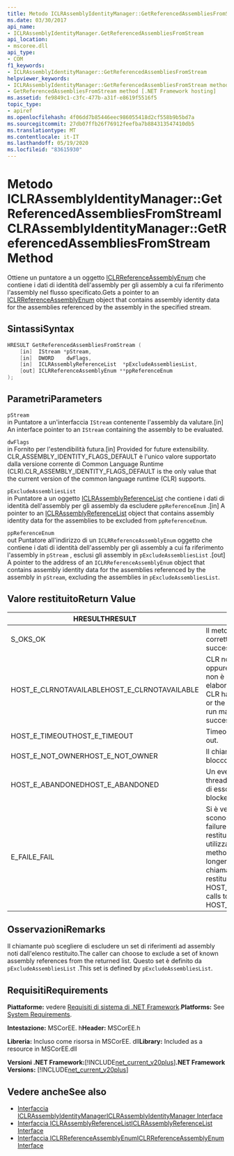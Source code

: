 ```yaml
---
title: Metodo ICLRAssemblyIdentityManager::GetReferencedAssembliesFromStream
ms.date: 03/30/2017
api_name:
- ICLRAssemblyIdentityManager.GetReferencedAssembliesFromStream
api_location:
- mscoree.dll
api_type:
- COM
f1_keywords:
- ICLRAssemblyIdentityManager::GetReferencedAssembliesFromStream
helpviewer_keywords:
- ICLRAssemblyIdentityManager::GetReferencedAssembliesFromStream method [.NET Framework hosting]
- GetReferencedAssembliesFromStream method [.NET Framework hosting]
ms.assetid: fe9849c1-c3fc-477b-a31f-e8619f5516f5
topic_type:
- apiref
ms.openlocfilehash: 4f06dd7b85446eec986055418d2cf558b9b5bd7a
ms.sourcegitcommit: 27db07ffb26f76912feefba7b884313547410db5
ms.translationtype: MT
ms.contentlocale: it-IT
ms.lasthandoff: 05/19/2020
ms.locfileid: "83615930"
---
```

# <a name="iclrassemblyidentitymanagergetreferencedassembliesfromstream-method"></a><span data-ttu-id="7a7c7-102">Metodo ICLRAssemblyIdentityManager::GetReferencedAssembliesFromStream</span><span class="sxs-lookup"><span data-stu-id="7a7c7-102">ICLRAssemblyIdentityManager::GetReferencedAssembliesFromStream Method</span></span>
<span data-ttu-id="7a7c7-103">Ottiene un puntatore a un oggetto [ICLRReferenceAssemblyEnum](iclrreferenceassemblyenum-interface.md) che contiene i dati di identità dell'assembly per gli assembly a cui fa riferimento l'assembly nel flusso specificato.</span><span class="sxs-lookup"><span data-stu-id="7a7c7-103">Gets a pointer to an [ICLRReferenceAssemblyEnum](iclrreferenceassemblyenum-interface.md) object that contains assembly identity data for the assemblies referenced by the assembly in the specified stream.</span></span>  
  
## <a name="syntax"></a><span data-ttu-id="7a7c7-104">Sintassi</span><span class="sxs-lookup"><span data-stu-id="7a7c7-104">Syntax</span></span>  
  
```cpp  
HRESULT GetReferencedAssembliesFromStream (  
    [in]  IStream *pStream,  
    [in]  DWORD    dwFlags,  
    [in]  ICLRAssemblyReferenceList  *pExcludeAssembliesList,  
    [out] ICLRReferenceAssemblyEnum **ppReferenceEnum  
);  
```  
  
## <a name="parameters"></a><span data-ttu-id="7a7c7-105">Parametri</span><span class="sxs-lookup"><span data-stu-id="7a7c7-105">Parameters</span></span>  
 `pStream`  
 <span data-ttu-id="7a7c7-106">in Puntatore a un'interfaccia `IStream` contenente l'assembly da valutare.</span><span class="sxs-lookup"><span data-stu-id="7a7c7-106">[in] An interface pointer to an `IStream` containing the assembly to be evaluated.</span></span>  
  
 `dwFlags`  
 <span data-ttu-id="7a7c7-107">in Fornito per l'estendibilità futura.</span><span class="sxs-lookup"><span data-stu-id="7a7c7-107">[in] Provided for future extensibility.</span></span> <span data-ttu-id="7a7c7-108">CLR_ASSEMBLY_IDENTITY_FLAGS_DEFAULT è l'unico valore supportato dalla versione corrente di Common Language Runtime (CLR).</span><span class="sxs-lookup"><span data-stu-id="7a7c7-108">CLR_ASSEMBLY_IDENTITY_FLAGS_DEFAULT is the only value that the current version of the common language runtime (CLR) supports.</span></span>  
  
 `pExcludeAssembliesList`  
 <span data-ttu-id="7a7c7-109">in Puntatore a un oggetto [ICLRAssemblyReferenceList](iclrassemblyreferencelist-interface.md) che contiene i dati di identità dell'assembly per gli assembly da escludere `ppReferenceEnum` .</span><span class="sxs-lookup"><span data-stu-id="7a7c7-109">[in] A pointer to an [ICLRAssemblyReferenceList](iclrassemblyreferencelist-interface.md) object that contains assembly identity data for the assemblies to be excluded from `ppReferenceEnum`.</span></span>  
  
 `ppReferenceEnum`  
 <span data-ttu-id="7a7c7-110">out Puntatore all'indirizzo di un `ICLRReferenceAssemblyEnum` oggetto che contiene i dati di identità dell'assembly per gli assembly a cui fa riferimento l'assembly in `pStream` , esclusi gli assembly in `pExcludeAssembliesList` .</span><span class="sxs-lookup"><span data-stu-id="7a7c7-110">[out] A pointer to the address of an `ICLRReferenceAssemblyEnum` object that contains assembly identity data for the assemblies referenced by the assembly in `pStream`, excluding the assemblies in `pExcludeAssembliesList`.</span></span>  
  
## <a name="return-value"></a><span data-ttu-id="7a7c7-111">Valore restituito</span><span class="sxs-lookup"><span data-stu-id="7a7c7-111">Return Value</span></span>  
  
|<span data-ttu-id="7a7c7-112">HRESULT</span><span class="sxs-lookup"><span data-stu-id="7a7c7-112">HRESULT</span></span>|<span data-ttu-id="7a7c7-113">Description</span><span class="sxs-lookup"><span data-stu-id="7a7c7-113">Description</span></span>|  
|-------------|-----------------|  
|<span data-ttu-id="7a7c7-114">S_OK</span><span class="sxs-lookup"><span data-stu-id="7a7c7-114">S_OK</span></span>|<span data-ttu-id="7a7c7-115">Il metodo è stato restituito correttamente.</span><span class="sxs-lookup"><span data-stu-id="7a7c7-115">The method returned successfully.</span></span>|  
|<span data-ttu-id="7a7c7-116">HOST_E_CLRNOTAVAILABLE</span><span class="sxs-lookup"><span data-stu-id="7a7c7-116">HOST_E_CLRNOTAVAILABLE</span></span>|<span data-ttu-id="7a7c7-117">CLR non è stato caricato in un processo oppure CLR si trova in uno stato in cui non è possibile eseguire codice gestito o elaborare la chiamata correttamente.</span><span class="sxs-lookup"><span data-stu-id="7a7c7-117">The CLR has not been loaded into a process, or the CLR is in a state in which it cannot run managed code or process the call successfully.</span></span>|  
|<span data-ttu-id="7a7c7-118">HOST_E_TIMEOUT</span><span class="sxs-lookup"><span data-stu-id="7a7c7-118">HOST_E_TIMEOUT</span></span>|<span data-ttu-id="7a7c7-119">Timeout della chiamata.</span><span class="sxs-lookup"><span data-stu-id="7a7c7-119">The call timed out.</span></span>|  
|<span data-ttu-id="7a7c7-120">HOST_E_NOT_OWNER</span><span class="sxs-lookup"><span data-stu-id="7a7c7-120">HOST_E_NOT_OWNER</span></span>|<span data-ttu-id="7a7c7-121">Il chiamante non è il proprietario del blocco.</span><span class="sxs-lookup"><span data-stu-id="7a7c7-121">The caller does not own the lock.</span></span>|  
|<span data-ttu-id="7a7c7-122">HOST_E_ABANDONED</span><span class="sxs-lookup"><span data-stu-id="7a7c7-122">HOST_E_ABANDONED</span></span>|<span data-ttu-id="7a7c7-123">Un evento è stato annullato mentre un thread bloccato o Fiber era in attesa su di esso.</span><span class="sxs-lookup"><span data-stu-id="7a7c7-123">An event was canceled while a blocked thread or fiber was waiting on it.</span></span>|  
|<span data-ttu-id="7a7c7-124">E_FAIL</span><span class="sxs-lookup"><span data-stu-id="7a7c7-124">E_FAIL</span></span>|<span data-ttu-id="7a7c7-125">Si è verificato un errore irreversibile sconosciuto.</span><span class="sxs-lookup"><span data-stu-id="7a7c7-125">An unknown catastrophic failure occurred.</span></span> <span data-ttu-id="7a7c7-126">Se un metodo restituisce E_FAIL, CLR non è più utilizzabile all'interno del processo.</span><span class="sxs-lookup"><span data-stu-id="7a7c7-126">If a method returns E_FAIL, the CLR is no longer usable within the process.</span></span> <span data-ttu-id="7a7c7-127">Le chiamate successive ai metodi di hosting restituiscono HOST_E_CLRNOTAVAILABLE.</span><span class="sxs-lookup"><span data-stu-id="7a7c7-127">Subsequent calls to hosting methods return HOST_E_CLRNOTAVAILABLE.</span></span>|  
  
## <a name="remarks"></a><span data-ttu-id="7a7c7-128">Osservazioni</span><span class="sxs-lookup"><span data-stu-id="7a7c7-128">Remarks</span></span>  
 <span data-ttu-id="7a7c7-129">Il chiamante può scegliere di escludere un set di riferimenti ad assembly noti dall'elenco restituito.</span><span class="sxs-lookup"><span data-stu-id="7a7c7-129">The caller can choose to exclude a set of known assembly references from the returned list.</span></span> <span data-ttu-id="7a7c7-130">Questo set è definito da `pExcludeAssembliesList` .</span><span class="sxs-lookup"><span data-stu-id="7a7c7-130">This set is defined by `pExcludeAssembliesList`.</span></span>  
  
## <a name="requirements"></a><span data-ttu-id="7a7c7-131">Requisiti</span><span class="sxs-lookup"><span data-stu-id="7a7c7-131">Requirements</span></span>  
 <span data-ttu-id="7a7c7-132">**Piattaforme:** vedere [Requisiti di sistema di .NET Framework](../../get-started/system-requirements.md).</span><span class="sxs-lookup"><span data-stu-id="7a7c7-132">**Platforms:** See [System Requirements](../../get-started/system-requirements.md).</span></span>  
  
 <span data-ttu-id="7a7c7-133">**Intestazione:** MSCorEE. h</span><span class="sxs-lookup"><span data-stu-id="7a7c7-133">**Header:** MSCorEE.h</span></span>  
  
 <span data-ttu-id="7a7c7-134">**Libreria:** Incluso come risorsa in MSCorEE. dll</span><span class="sxs-lookup"><span data-stu-id="7a7c7-134">**Library:** Included as a resource in MSCorEE.dll</span></span>  
  
 <span data-ttu-id="7a7c7-135">**Versioni .NET Framework:**[!INCLUDE[net_current_v20plus](../../../../includes/net-current-v20plus-md.md)]</span><span class="sxs-lookup"><span data-stu-id="7a7c7-135">**.NET Framework Versions:** [!INCLUDE[net_current_v20plus](../../../../includes/net-current-v20plus-md.md)]</span></span>  
  
## <a name="see-also"></a><span data-ttu-id="7a7c7-136">Vedere anche</span><span class="sxs-lookup"><span data-stu-id="7a7c7-136">See also</span></span>

- [<span data-ttu-id="7a7c7-137">Interfaccia ICLRAssemblyIdentityManager</span><span class="sxs-lookup"><span data-stu-id="7a7c7-137">ICLRAssemblyIdentityManager Interface</span></span>](iclrassemblyidentitymanager-interface.md)
- [<span data-ttu-id="7a7c7-138">Interfaccia ICLRAssemblyReferenceList</span><span class="sxs-lookup"><span data-stu-id="7a7c7-138">ICLRAssemblyReferenceList Interface</span></span>](iclrassemblyreferencelist-interface.md)
- [<span data-ttu-id="7a7c7-139">Interfaccia ICLRReferenceAssemblyEnum</span><span class="sxs-lookup"><span data-stu-id="7a7c7-139">ICLRReferenceAssemblyEnum Interface</span></span>](iclrreferenceassemblyenum-interface.md)
